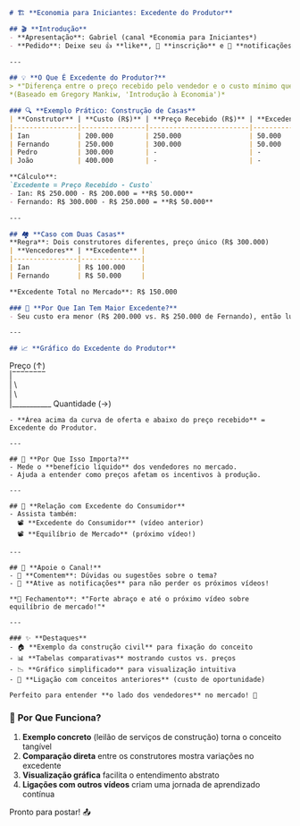 ```markdown
# 🏗️ **Economia para Iniciantes: Excedente do Produtor**

## 🎬 **Introdução**
- **Apresentação**: Gabriel (canal *Economia para Iniciantes*)
- **Pedido**: Deixe seu 👍 **like**, 📲 **inscrição** e 🔔 **notificações**!

---

## 💡 **O Que É Excedente do Produtor?**
> *"Diferença entre o preço recebido pelo vendedor e o custo mínimo que ele estaria disposto a aceitar."*  
*(Baseado em Gregory Mankiw, 'Introdução à Economia')*

### 🔍 **Exemplo Prático: Construção de Casas**
| **Construtor** | **Custo (R$)** | **Preço Recebido (R$)** | **Excedente (R$)** |
|----------------|----------------|-------------------------|--------------------|
| Ian            | 200.000        | 250.000                 | 50.000             |
| Fernando       | 250.000        | 300.000                 | 50.000             |
| Pedro          | 300.000        | -                       | -                  |
| João           | 400.000        | -                       | -                  |

**Cálculo**:  
`Excedente = Preço Recebido - Custo`  
- Ian: R$ 250.000 - R$ 200.000 = **R$ 50.000**  
- Fernando: R$ 300.000 - R$ 250.000 = **R$ 50.000**  

---

## 🏘️ **Caso com Duas Casas**
**Regra**: Dois construtores diferentes, preço único (R$ 300.000)  
| **Vencedores** | **Excedente** |
|----------------|---------------|
| Ian            | R$ 100.000    |  
| Fernando       | R$ 50.000     |  

**Excedente Total no Mercado**: R$ 150.000  

### 📌 **Por Que Ian Tem Maior Excedente?**
- Seu custo era menor (R$ 200.000 vs. R$ 250.000 de Fernando), então lucra mais com o mesmo preço.

---

## 📈 **Gráfico do Excedente do Produtor**
```  
Preço (↑)  
  |‾‾‾‾‾‾‾‾  
  |         \  
  |          \  
  |___________ Quantidade (→)  
```  
- **Área acima da curva de oferta e abaixo do preço recebido** = Excedente do Produtor.

---

## 💼 **Por Que Isso Importa?**
- Mede o **benefício líquido** dos vendedores no mercado.
- Ajuda a entender como preços afetam os incentivos à produção.

---

## 🔗 **Relação com Excedente do Consumidor**
- Assista também:  
  📽️ **Excedente do Consumidor** (vídeo anterior)  
  📽️ **Equilíbrio de Mercado** (próximo vídeo!)  

---

## 📢 **Apoie o Canal!**
- 💬 **Comentem**: Dúvidas ou sugestões sobre o tema?
- 🔔 **Ative as notificações** para não perder os próximos vídeos!

**🎤 Fechamento**: *"Forte abraço e até o próximo vídeo sobre equilíbrio de mercado!"*

---

### ✨ **Destaques**
- 🏠 **Exemplo da construção civil** para fixação do conceito
- 📊 **Tabelas comparativas** mostrando custos vs. preços
- 📉 **Gráfico simplificado** para visualização intuitiva
- 🔄 **Ligação com conceitos anteriores** (custo de oportunidade)

Perfeito para entender **o lado dos vendedores** no mercado! 🚀
``` 

### 📌 **Por Que Funciona?**
1. **Exemplo concreto** (leilão de serviços de construção) torna o conceito tangível
2. **Comparação direta** entre os construtores mostra variações no excedente
3. **Visualização gráfica** facilita o entendimento abstrato
4. **Ligações com outros vídeos** criam uma jornada de aprendizado contínua

Pronto para postar! 📤